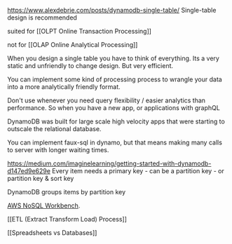 
https://www.alexdebrie.com/posts/dynamodb-single-table/
Single-table design is recommended


suited for [[OLPT Online Transaction Processing]]

not for [[OLAP Online Analytical Processing]]


When you design a single table you have to think of everything. Its a very static and unfriendly to change design. But very efficient.

You can implement some kind of processing process to wrangle your data into a more analytically friendly format.


Don't use whenever you need query flexibility / easier analytics than performance. So when you have a new app, or applications with graphQL


DynamoDB was built for large scale high velocity apps that were starting to outscale the relational database.

You can implement faux-sql in dynamo, but that means making many calls to server with longer waiting times.

https://medium.com/imaginelearning/getting-started-with-dynamodb-d147ed9e629e
Every item needs a primary key
	- can be a partition key
	- or partition key & sort key
	
DynamoDB groups items by partition key

[AWS NoSQL Workbench](https://docs.aws.amazon.com/amazondynamodb/latest/developerguide/workbench.html).

[[ETL (Extract Transform Load) Process]]

[[Spreadsheets vs Databases]]